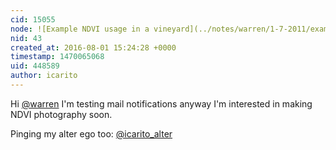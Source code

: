 ```yaml
---
cid: 15055
node: ![Example NDVI usage in a vineyard](../notes/warren/1-7-2011/example-ndvi-usage-vineyard)
nid: 43
created_at: 2016-08-01 15:24:28 +0000
timestamp: 1470065068
uid: 448589
author: icarito
---
```


Hi [@warren](/profile/warren) I'm testing mail notifications anyway I'm interested in making NDVI photography soon.

Pinging my alter ego too: [@icarito_alter](/profile/icarito_alter)
